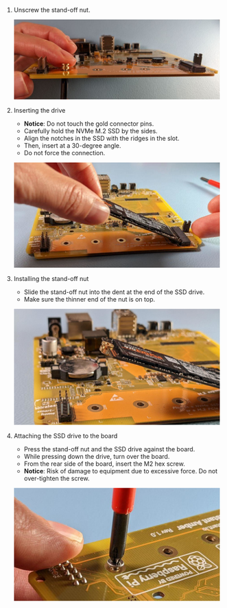 <!--Installing the NVMe CM4-->

1. Unscrew the stand-off nut.

    ![Preparation](/static/img/yellow/step-8.png)

1. Inserting the drive
    - **Notice**: Do not touch the gold connector pins.
    - Carefully hold the NVMe M.2 SSD by the sides.
    - Align the notches in the SSD with the ridges in the slot.
    - Then, insert at a 30-degree angle.
    - Do not force the connection.

    ![Inserting the drive](/static/img/yellow/step-9.png)

1. Installing the stand-off nut
    - Slide the stand-off nut into the dent at the end of the SSD drive.
    - Make sure the thinner end of the nut is on top.

    ![Installing the stand-off nut](/static/img/yellow/step-10.png)

1. Attaching the SSD drive to the board
    - Press the stand-off nut and the SSD drive against the board.
    - While pressing down the drive, turn over the board.
    - From the rear side of the board, insert the M2 hex screw.
    - **Notice**: Risk of damage to equipment due to excessive force. Do not over-tighten the screw.

    ![Attaching the SSD drive to the board](/static/img/yellow/step-12.png)

